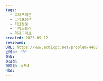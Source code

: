 ```yaml
---
tags:
  - 그래프이론
  - 그래프탐색
  - 최단경로
  - 다익스트라
  - 격자그래프
created: 2025-09-12
reviewed:
URL: https://www.acmicpc.net/problem/4485
반복수: "0"
복습:
중요성:
레이팅: 골드4
메모:
---
```

